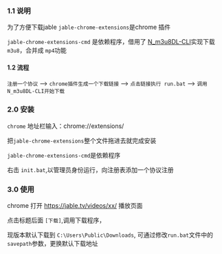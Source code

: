 ### 1.1 说明
为了方便下载jable
`jable-chrome-extensions`是chrome 插件

`jable-chrome-extensions-cmd` 是依赖程序，借用了 [N_m3u8DL-CLI](https://github.com/nilaoda/N_m3u8DL-CLI)实现下载`m3u8`，合并成 `mp4`功能

#### 1.2 流程
`注册一个协议` --> `chrome插件生成一个下载链接` --> `点击链接执行 run.bat` --> `调用N_m3u8DL-CLI开始下载`


### 2.0 安装 

`chrome` 地址栏输入：chrome://extensions/

把`jable-chrome-extensions`整个文件拖进去就完成安装

`jable-chrome-extensions-cmd`是依赖程序

右击 `init.bat`,以管理员身份运行，向注册表添加一个协议注册

### 3.0 使用
chrome 打开 https://jable.tv/videos/xx/ 播放页面

点击标题后面 `[下载]`,调用下载程序，

现版本默认下载到 `C:\Users\Public\Downloads`,
可通过修改`run.bat`文件中的`savepath`参数，更换默认下载地址

